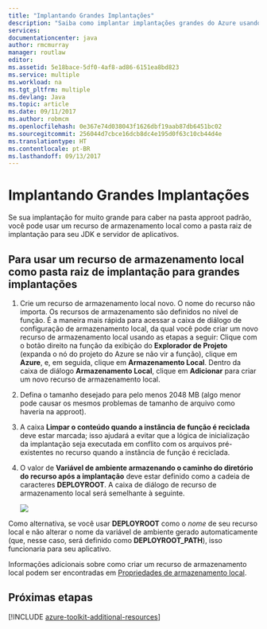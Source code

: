 ```yaml
---
title: "Implantando Grandes Implantações"
description: "Saiba como implantar implantações grandes do Azure usando o Kit de Ferramentas do Azure para Eclipse."
services: 
documentationcenter: java
author: rmcmurray
manager: routlaw
editor: 
ms.assetid: 5e18bace-5df0-4af8-ad86-6151ea8bd823
ms.service: multiple
ms.workload: na
ms.tgt_pltfrm: multiple
ms.devlang: Java
ms.topic: article
ms.date: 09/11/2017
ms.author: robmcm
ms.openlocfilehash: 0e367e74d038043f1626dbf19aab87db6451bc02
ms.sourcegitcommit: 256044d7cbce16dcb8dc4e195d0f63c10cb44d4e
ms.translationtype: HT
ms.contentlocale: pt-BR
ms.lasthandoff: 09/13/2017
---
```

# <a name="deploying-large-deployments"></a>Implantando Grandes Implantações

Se sua implantação for muito grande para caber na pasta approot padrão, você pode usar um recurso de armazenamento local como a pasta raiz de implantação para seu JDK e servidor de aplicativos.

## <a name="to-use-a-local-storage-resource-as-the-deployment-root-folder-for-large-deployments"></a>Para usar um recurso de armazenamento local como pasta raiz de implantação para grandes implantações

1. Crie um recurso de armazenamento local novo. O nome do recurso não importa. Os recursos de armazenamento são definidos no nível de função. É a maneira mais rápida para acessar a caixa de diálogo de configuração de armazenamento local, da qual você pode criar um novo recurso de armazenamento local usando as etapas a seguir: Clique com o botão direito na função da exibição do **Explorador de Projeto** (expanda o nó do projeto do Azure se não vir a função), clique em **Azure**, e, em seguida, clique em **Armazenamento Local**. Dentro da caixa de diálogo **Armazenamento Local**, clique em **Adicionar** para criar um novo recurso de armazenamento local.

1. Defina o tamanho desejado para pelo menos 2048 MB (algo menor pode causar os mesmos problemas de tamanho de arquivo como haveria na approot).

1. A caixa **Limpar o conteúdo quando a instância de função é reciclada** deve estar marcada; isso ajudará a evitar que a lógica de inicialização da implantação seja executada em conflito com os arquivos pré-existentes no recurso quando a instância de função é reciclada.

1. O valor de **Variável de ambiente armazenando o caminho do diretório do recurso após a implantação** deve estar definido como a cadeia de caracteres **DEPLOYROOT**. A caixa de diálogo de recurso de armazenamento local será semelhante à seguinte.

   ![][ic667943]

Como alternativa, se você usar **DEPLOYROOT** como o *nome* de seu recurso local e não alterar o nome da variável de ambiente gerado automaticamente (que, nesse caso, será definido como **DEPLOYROOT_PATH**), isso funcionaria para seu aplicativo.

Informações adicionais sobre como criar um recurso de armazenamento local podem ser encontradas em [Propriedades de armazenamento local][Local storage properties].

## <a name="next-steps"></a>Próximas etapas

[!INCLUDE [azure-toolkit-additional-resources](../includes/azure-toolkit-additional-resources.md)]

<!-- URL List -->

[Azure Java Developer Center]: http://go.microsoft.com/fwlink/?LinkID=699547
[Azure Toolkit for Eclipse]: http://go.microsoft.com/fwlink/?LinkID=699529
[Creating a Hello World Application for Azure in Eclipse]: http://go.microsoft.com/fwlink/?LinkID=699533
[Installing the Azure Toolkit for Eclipse]: http://go.microsoft.com/fwlink/?LinkId=699546
[Local storage properties]: http://go.microsoft.com/fwlink/?LinkID=699525#local_storage_properties

<!-- IMG List -->

[ic667943]: media/azure-toolkit-for-eclipse-deploying-large-deployments/ic667943.png

<!-- Legacy MSDN URL = https://msdn.microsoft.com/library/azure/dn268601.aspx -->
